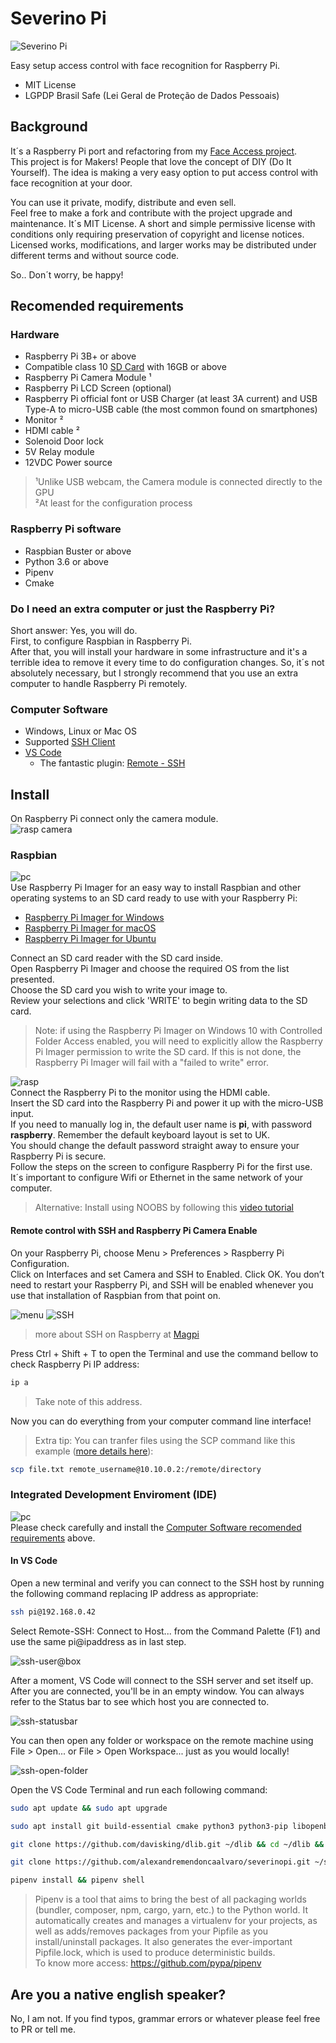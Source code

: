 # Severino Pi

![Severino Pi](readme_images/severinopi.jpg)

Easy setup access control with face recognition for Raspberry Pi.

* MIT License
* LGPDP Brasil Safe (Lei Geral de Proteção de Dados Pessoais)

## Background

It´s a Raspberry Pi port and refactoring from my [Face Access project](https://github.com/alexandremendoncaalvaro/face-access).  
This project is for Makers! People that love the concept of DIY (Do It Yourself). The idea is making a very easy option to put access control with face recognition at your door.  

You can use it private, modify, distribute and even sell.  
Feel free to make a fork and contribute with the project upgrade and maintenance.
It´s MIT License. A short and simple permissive license with conditions only requiring preservation of copyright and license notices. Licensed works, modifications, and larger works may be distributed under different terms and without source code.

So.. Don´t worry, be happy!

## Recomended requirements

### Hardware

* Raspberry Pi 3B+ or above
* Compatible class 10 [SD Card](https://www.raspberrypi.org/documentation/installation/sd-cards.md) with 16GB or above
* Raspberry Pi Camera Module ¹
* Raspberry Pi LCD Screen (optional)
* Raspberry Pi official font or USB Charger (at least 3A current) and USB Type-A to micro-USB cable (the most common found on smartphones)
* Monitor ²
* HDMI cable ²
* Solenoid Door lock
* 5V Relay module
* 12VDC Power source

>¹Unlike USB webcam, the Camera module is connected directly to the GPU  
²At least for the configuration process

### Raspberry Pi software

* Raspbian Buster or above
* Python 3.6 or above
* Pipenv
* Cmake

### Do I need an extra computer or just the Raspberry Pi?

Short answer: Yes, you will do.  
First, to configure Raspbian in Raspberry Pi.  
After that, you will install your hardware in some infrastructure and it's a terrible idea to remove it every time to do configuration changes.
So, it´s not absolutely necessary, but I strongly recommend that you use an extra computer to handle Raspberry Pi remotely.

### Computer Software

* Windows, Linux or Mac OS
* Supported [SSH Client](https://code.visualstudio.com/docs/remote/troubleshooting#_installing-a-supported-ssh-client)
* [VS Code](https://code.visualstudio.com/download)
  * The fantastic plugin: [Remote - SSH](https://marketplace.visualstudio.com/items?itemName=ms-vscode-remote.remote-ssh)

## Install

On Raspberry Pi connect only the camera module.  
![rasp camera](readme_images/connect-camera.gif)

### Raspbian

![pc](readme_images/pc.png)  
Use Raspberry Pi Imager for an easy way to install Raspbian and other operating systems to an SD card ready to use with your Raspberry Pi:

* [Raspberry Pi Imager for Windows](https://downloads.raspberrypi.org/imager/imager.exe)
* [Raspberry Pi Imager for macOS](https://downloads.raspberrypi.org/imager/imager.dmg)
* [Raspberry Pi Imager for Ubuntu](https://downloads.raspberrypi.org/imager/imager_amd64.deb)

Connect an SD card reader with the SD card inside.  
Open Raspberry Pi Imager and choose the required OS from the list presented.  
Choose the SD card you wish to write your image to.  
Review your selections and click 'WRITE' to begin writing data to the SD card.  
>Note: if using the Raspberry Pi Imager on Windows 10 with Controlled Folder Access enabled, you will need to explicitly allow the Raspberry Pi Imager permission to write the SD card. If this is not done, the Raspberry Pi Imager will fail with a "failed to write" error.

![rasp](readme_images/rasp.png)  
Connect the Raspberry Pi to the monitor using the HDMI cable.  
Insert the SD card into the Raspberry Pi and power it up with the micro-USB input.  
If you need to manually log in, the default user name is **pi**, with password **raspberry**. Remember the default keyboard layout is set to UK.  
You should change the default password straight away to ensure your Raspberry Pi is secure.  
Follow the steps on the screen to configure Raspberry Pi for the first use.  
It´s important to configure Wifi or Ethernet in the same network of your computer.

>Alternative: Install using NOOBS by following this [video tutorial](https://www.youtube.com/watch?v=jsi50bCo_W4)

#### Remote control with SSH and Raspberry Pi Camera Enable

On your Raspberry Pi, choose Menu > Preferences > Raspberry Pi Configuration.  
Click on Interfaces and set Camera and SSH to Enabled. Click OK. You don’t need to restart your Raspberry Pi, and SSH will be enabled whenever you use that installation of Raspbian from that point on.

![menu](https://projects-static.raspberrypi.org/projects/getting-started-with-picamera/eb7defb950e2f3eeb8aa5934d26cfd600860c8a0/en/images/pi-configuration-menu.png)
![SSH](readme_images/ssh.jpg)
>more about SSH on Raspberry at [Magpi](https://magpi.raspberrypi.org/articles/ssh-remote-control-raspberry-pi)

Press Ctrl + Shift + T to open the Terminal and use the command bellow to check Raspberry Pi IP address:

```bash
ip a
```

>Take note of this address.

Now you can do everything from your computer command line interface!

> Extra tip: You can tranfer files using the SCP command like this example ([more details here](https://linuxize.com/post/how-to-use-scp-command-to-securely-transfer-files)):  

```bash
scp file.txt remote_username@10.10.0.2:/remote/directory
```

### Integrated Development Enviroment (IDE)

![pc](readme_images/pc.png)  
Please check carefully and install the [Computer Software recomended requirements](#computer-software) above.

#### In VS Code

Open a new terminal and verify you can connect to the SSH host by running the following command replacing IP address as appropriate:

```bash
ssh pi@192.168.0.42
```

Select Remote-SSH: Connect to Host... from the Command Palette (F1) and use the same pi@ipaddress as in last step.

![ssh-user@box](https://code.visualstudio.com/assets/docs/remote/ssh/ssh-user@box.png)

After a moment, VS Code will connect to the SSH server and set itself up.  
After you are connected, you'll be in an empty window. You can always refer to the Status bar to see which host you are connected to.

![ssh-statusbar](https://code.visualstudio.com/assets/docs/remote/ssh/ssh-statusbar.png)

You can then open any folder or workspace on the remote machine using File > Open... or File > Open Workspace... just as you would locally!

![ssh-open-folder](https://code.visualstudio.com/assets/docs/remote/ssh/ssh-open-folder.png)  

Open the VS Code Terminal and run each following command:

```bash
sudo apt update && sudo apt upgrade
```

```bash
sudo apt install git build-essential cmake python3 python3-pip libopenblas-dev liblapack-dev libatlas-base-dev libzbar-dev libzbar0 python3-dev python3-setuptools pipenv
```

```bash
git clone https://github.com/davisking/dlib.git ~/dlib && cd ~/dlib && python setup.py install --yes USE_NEON_INSTRUCTIONS
```

```bash
git clone https://github.com/alexandremendoncaalvaro/severinopi.git ~/severinopi && cd ~/severinopi
```

```bash
pipenv install && pipenv shell
```

>Pipenv is a tool that aims to bring the best of all packaging worlds (bundler, composer, npm, cargo, yarn, etc.) to the Python world. It automatically creates and manages a virtualenv for your projects, as well as adds/removes packages from your Pipfile as you install/uninstall packages. It also generates the ever-important Pipfile.lock, which is used to produce deterministic builds.  
To know more access: https://github.com/pypa/pipenv



## Are you a native english speaker?

No, I am not. If you find typos, grammar errors or whatever please feel free to PR or tell me.
